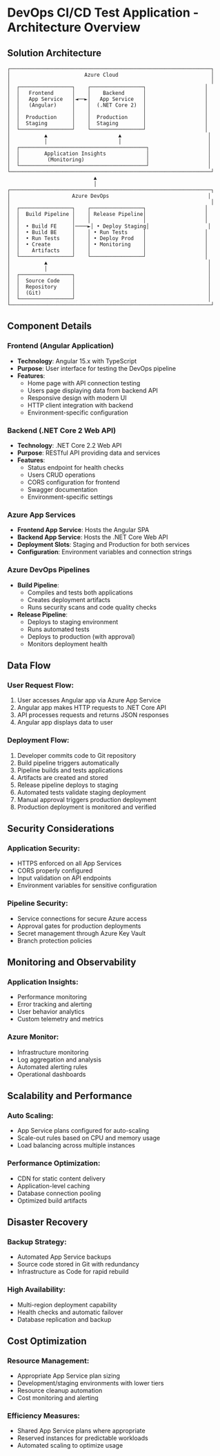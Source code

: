 # DevOps CI/CD Test Application - Architecture Overview

## Solution Architecture

```
┌─────────────────────────────────────────────────────────────────┐
│                        Azure Cloud                              │
│                                                                 │
│  ┌─────────────────┐    ┌─────────────────┐                   │
│  │   Frontend      │    │    Backend      │                   │
│  │   App Service   │◄──►│   App Service   │                   │
│  │   (Angular)     │    │  (.NET Core 2)  │                   │
│  │                 │    │                 │                   │
│  │  Production     │    │  Production     │                   │
│  │  Staging        │    │  Staging        │                   │
│  └─────────────────┘    └─────────────────┘                   │
│           ▲                       ▲                            │
│           │                       │                            │
│  ┌─────────────────────────────────────────┐                   │
│  │        Application Insights             │                   │
│  │         (Monitoring)                    │                   │
│  └─────────────────────────────────────────┘                   │
└─────────────────────────────────────────────────────────────────┘
                            ▲
                            │
┌─────────────────────────────────────────────────────────────────┐
│                    Azure DevOps                                │
│                                                                 │
│  ┌─────────────────┐    ┌─────────────────┐                   │
│  │  Build Pipeline │    │ Release Pipeline│                   │
│  │                 │    │                 │                   │
│  │  • Build FE     │────►│ • Deploy Staging│                   │
│  │  • Build BE     │    │ • Run Tests     │                   │
│  │  • Run Tests    │    │ • Deploy Prod   │                   │
│  │  • Create       │    │ • Monitoring    │                   │
│  │    Artifacts    │    │                 │                   │
│  └─────────────────┘    └─────────────────┘                   │
│           ▲                                                    │
│           │                                                    │
│  ┌─────────────────┐                                           │
│  │  Source Code    │                                           │
│  │  Repository     │                                           │
│  │  (Git)          │                                           │
│  └─────────────────┘                                           │
└─────────────────────────────────────────────────────────────────┘
```

## Component Details

### Frontend (Angular Application)
- **Technology**: Angular 15.x with TypeScript
- **Purpose**: User interface for testing the DevOps pipeline
- **Features**:
  - Home page with API connection testing
  - Users page displaying data from backend API
  - Responsive design with modern UI
  - HTTP client integration with backend
  - Environment-specific configuration

### Backend (.NET Core 2 Web API)
- **Technology**: .NET Core 2.2 Web API
- **Purpose**: RESTful API providing data and services
- **Features**:
  - Status endpoint for health checks
  - Users CRUD operations
  - CORS configuration for frontend
  - Swagger documentation
  - Environment-specific settings

### Azure App Services
- **Frontend App Service**: Hosts the Angular SPA
- **Backend App Service**: Hosts the .NET Core Web API
- **Deployment Slots**: Staging and Production for both services
- **Configuration**: Environment variables and connection strings

### Azure DevOps Pipelines
- **Build Pipeline**: 
  - Compiles and tests both applications
  - Creates deployment artifacts
  - Runs security scans and code quality checks
- **Release Pipeline**:
  - Deploys to staging environment
  - Runs automated tests
  - Deploys to production (with approval)
  - Monitors deployment health

## Data Flow

### User Request Flow:
1. User accesses Angular app via Azure App Service
2. Angular app makes HTTP requests to .NET Core API
3. API processes requests and returns JSON responses
4. Angular app displays data to user

### Deployment Flow:
1. Developer commits code to Git repository
2. Build pipeline triggers automatically
3. Pipeline builds and tests applications
4. Artifacts are created and stored
5. Release pipeline deploys to staging
6. Automated tests validate staging deployment
7. Manual approval triggers production deployment
8. Production deployment is monitored and verified

## Security Considerations

### Application Security:
- HTTPS enforced on all App Services
- CORS properly configured
- Input validation on API endpoints
- Environment variables for sensitive configuration

### Pipeline Security:
- Service connections for secure Azure access
- Approval gates for production deployments
- Secret management through Azure Key Vault
- Branch protection policies

## Monitoring and Observability

### Application Insights:
- Performance monitoring
- Error tracking and alerting
- User behavior analytics
- Custom telemetry and metrics

### Azure Monitor:
- Infrastructure monitoring
- Log aggregation and analysis
- Automated alerting rules
- Operational dashboards

## Scalability and Performance

### Auto Scaling:
- App Service plans configured for auto-scaling
- Scale-out rules based on CPU and memory usage
- Load balancing across multiple instances

### Performance Optimization:
- CDN for static content delivery
- Application-level caching
- Database connection pooling
- Optimized build artifacts

## Disaster Recovery

### Backup Strategy:
- Automated App Service backups
- Source code stored in Git with redundancy
- Infrastructure as Code for rapid rebuild

### High Availability:
- Multi-region deployment capability
- Health checks and automatic failover
- Database replication and backup

## Cost Optimization

### Resource Management:
- Appropriate App Service plan sizing
- Development/staging environments with lower tiers
- Resource cleanup automation
- Cost monitoring and alerting

### Efficiency Measures:
- Shared App Service plans where appropriate
- Reserved instances for predictable workloads
- Automated scaling to optimize usage